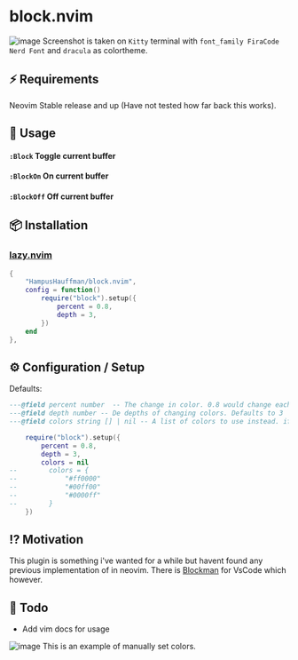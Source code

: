 # block.nvim 
![image](https://user-images.githubusercontent.com/3845743/245099616-f6259c1d-3901-4860-8b4a-21e63f2f00db.png)
Screenshot is taken on `Kitty` terminal with `font_family FiraCode Nerd Font` and `dracula` as colortheme.
## ⚡️ Requirements
Neovim Stable release and up (Have not tested how far back this works).
## 🚀 Usage
#### `:Block` Toggle current buffer
#### `:BlockOn` On current buffer
#### `:BlockOff` Off current buffer

## 📦 Installation
### [lazy.nvim](https://github.com/folke/lazy.nvim)
```lua
{
    "HampusHauffman/block.nvim",
    config = function()
        require("block").setup({
            percent = 0.8,
            depth = 3,
        })
    end
},
```
## ⚙️ Configuration / Setup
Defaults: 
```lua
---@field percent number  -- The change in color. 0.8 would change each box to be 20% darker than the last and 1.2 would be 20% brighter
---@field depth number -- De depths of changing colors. Defaults to 3
---@field colors string [] | nil -- A list of colors to use instead. if this is not nil depth and percent are not used

    require("block").setup({
        percent = 0.8,
        depth = 3,
        colors = nil
--        colors = {
--            "#ff0000"
--            "#00ff00"
--            "#0000ff"
--        }
    })
```

## ⁉️ Motivation
This plugin is something i've wanted for a while but havent found any previous implementation of in neovim. 
There is [Blockman](https://marketplace.visualstudio.com/items?itemName=leodevbro.blockman) for VsCode which however.

## 📝 Todo
* Add vim docs for usage

![image](https://user-images.githubusercontent.com/3845743/245100148-f392affa-4d5b-4c46-8bcb-56d9356a53e8.png)
This is an example of manually set colors.
